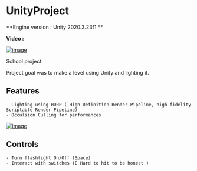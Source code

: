 # UnityProject

**Engine version : Unity 2020.3.23f1 **

**Video :**

[![image](https://user-images.githubusercontent.com/78411295/210229991-e73b25fa-62e7-4cf2-9fdd-f2f37495d975.png)](https://youtu.be/E2a9f_TtYK4)

School project

Project goal was to make a level using Unity and lighting it. 

## Features 

    - Lighting using HDRP ( High Definition Render Pipeline, high-fidelity Scriptable Render Pipeline)
    - Occulsion Culling for performances
    
[![image](https://user-images.githubusercontent.com/78411295/210229834-4ca9b5cd-8633-445d-862d-d7c82423bbb5.png)](https://youtu.be/bRFY44AYjKg)

## Controls 

    - Turn flashlight On/Off (Space)
    - Interact with switches (E Hard to hit to be honest )
